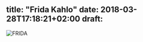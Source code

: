 
title: "Frida Kahlo"
date: 2018-03-28T17:18:21+02:00
draft:
---
![FRIDA](https://i1.wp.com/glittermagrocks.com/connect/wp-content/uploads/2018/03/shutterstock_1056532709.jpg)  


